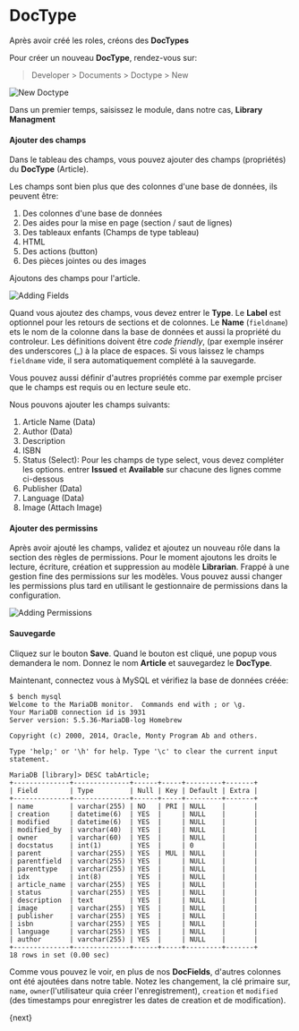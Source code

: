 # DocType

Après avoir créé les roles, créons des **DocTypes**

Pour créer un nouveau **DocType**, rendez-vous sur:

> Developer > Documents > Doctype > New

<img class="screenshot" alt="New Doctype" src="/docs/assets/img/doctype_new.png">

Dans un premier temps, saisissez le module, dans notre cas, **Library Managment**

#### Ajouter des champs

Dans le tableau des champs, vous pouvez ajouter des champs (propriétés) du **DocType** (Article).

Les champs sont bien plus que des colonnes d'une base de données, ils peuvent être:

1. Des colonnes d'une base de données
1. Des aides pour la mise en page (section / saut de lignes)
1. Des tableaux enfants (Champs de type tableau)
1. HTML
1. Des actions (button)
1. Des pièces jointes ou des images

Ajoutons des champs pour l'article.

<img class="screenshot" alt="Adding Fields" src="/docs/assets/img/doctype_adding_field.png">

Quand vous ajoutez des champs, vous devez entrer le **Type**. Le **Label** est optionnel pour les retours de sections et de colonnes. 
Le **Name** (`fieldname`) ets le nom de la colonne dans la base de données et aussi la propriété du controleur. Les définitions
doivent être *code friendly*, (par exemple insérer des underscores (_) à la place de espaces. Si vous laissez le champs `fieldname`
vide, il sera automatiquement complété à la sauvegarde.

Vous pouvez aussi définir d'autres propriétés comme par exemple prciser que le champs est requis ou en lecture seule etc.

Nous pouvons ajouter les champs suivants:

1. Article Name (Data)
2. Author (Data)
3. Description
4. ISBN
5. Status (Select): Pour les champs de type select, vous devez compléter les options. entrer **Issued** et **Available** 
sur chacune des lignes comme ci-dessous
6. Publisher (Data)
7. Language (Data)
8. Image (Attach Image)


#### Ajouter des permissins

Après avoir ajouté les champs, validez et ajoutez un nouveau rôle dans la section des règles de permissions. Pour le moment
ajoutons les droits le lecture, écriture, création et suppression au modèle **Librarian**. Frappé à une gestion fine des 
permissions sur les modèles. Vous pouvez aussi changer les permissions plus tard en utilisant le gestionnaire de permissions
dans la configuration.

<img class="screenshot" alt="Adding Permissions" src="/docs/assets/img/doctype_adding_permission.png">

#### Sauvegarde

Cliquez sur le bouton **Save**. Quand le bouton est cliqué, une popup vous demandera le nom. Donnez le nom **Article** et 
sauvegardez le **DocType**.

Maintenant, connectez vous à MySQL et vérifiez la base de données créée:

	$ bench mysql
	Welcome to the MariaDB monitor.  Commands end with ; or \g.
	Your MariaDB connection id is 3931
	Server version: 5.5.36-MariaDB-log Homebrew

	Copyright (c) 2000, 2014, Oracle, Monty Program Ab and others.

	Type 'help;' or '\h' for help. Type '\c' to clear the current input statement.

	MariaDB [library]> DESC tabArticle;
	+--------------+--------------+------+-----+---------+-------+
	| Field        | Type         | Null | Key | Default | Extra |
	+--------------+--------------+------+-----+---------+-------+
	| name         | varchar(255) | NO   | PRI | NULL    |       |
	| creation     | datetime(6)  | YES  |     | NULL    |       |
	| modified     | datetime(6)  | YES  |     | NULL    |       |
	| modified_by  | varchar(40)  | YES  |     | NULL    |       |
	| owner        | varchar(60)  | YES  |     | NULL    |       |
	| docstatus    | int(1)       | YES  |     | 0       |       |
	| parent       | varchar(255) | YES  | MUL | NULL    |       |
	| parentfield  | varchar(255) | YES  |     | NULL    |       |
	| parenttype   | varchar(255) | YES  |     | NULL    |       |
	| idx          | int(8)       | YES  |     | NULL    |       |
	| article_name | varchar(255) | YES  |     | NULL    |       |
	| status       | varchar(255) | YES  |     | NULL    |       |
	| description  | text         | YES  |     | NULL    |       |
	| image        | varchar(255) | YES  |     | NULL    |       |
	| publisher    | varchar(255) | YES  |     | NULL    |       |
	| isbn         | varchar(255) | YES  |     | NULL    |       |
	| language     | varchar(255) | YES  |     | NULL    |       |
	| author       | varchar(255) | YES  |     | NULL    |       |
	+--------------+--------------+------+-----+---------+-------+
	18 rows in set (0.00 sec)


Comme vous pouvez le voir, en plus de nos **DocFields**, d'autres colonnes ont été ajoutées dans notre table. Notez les 
changement, la clé primaire sur, `name`, `owner`(l'utilisateur quia créer l'enregistrement), `creation` et `modified` (des timestamps pour enregistrer les dates de creation et de modification).

{next}

